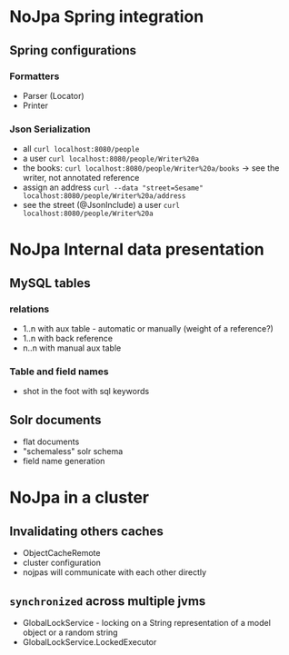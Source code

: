 # NoJpa Spring integration

## Spring configurations

### Formatters

- Parser (Locator)
- Printer

### Json Serialization

- all `curl localhost:8080/people`
- a user `curl localhost:8080/people/Writer%20a`
- the books: `curl localhost:8080/people/Writer%20a/books` -> see the writer, not annotated reference
- assign an address `curl --data "street=Sesame" localhost:8080/people/Writer%20a/address`
- see the street (@JsonInclude) a user `curl localhost:8080/people/Writer%20a`

# NoJpa Internal data presentation

## MySQL tables

### relations
- 1..n with aux table - automatic or manually (weight of a reference?)
- 1..n with back reference
- n..n with manual aux table

### Table and field names
- shot in the foot with sql keywords

## Solr documents
- flat documents
- "schemaless" solr schema
- field name generation


# NoJpa in a cluster

## Invalidating others caches
- ObjectCacheRemote
- cluster configuration
- nojpas will communicate with each other directly

## `synchronized` across multiple jvms
- GlobalLockService - locking on a String representation of a model object or a random string
- GlobalLockService.LockedExecutor<T>